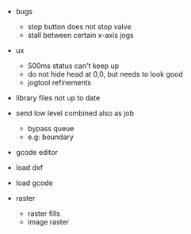 

- bugs
  - stop button does not stop valve
  - stall between certain x-axis jogs

- ux
  - 500ms status can't keep up
  - do not hide head at 0,0, but needs to look good
  - jogtool refinements

- library files not up to date

- send low level combined also as job
  - bypass queue
  - e.g: boundary


- gcode editor

- load dxf
- load gcode

- raster
  - raster fills
  - image raster
